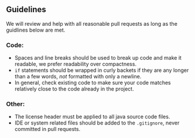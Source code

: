## Guidelines

We will review and help with all reasonable pull requests as long as the guidlines below are met.

### Code:
- Spaces and line breaks should be used to break up code and make it readable, we prefer readability over compactness.
- `if` statements should be wrapped in curly backets if they are any longer than a few words, *not* formatted with only a newline.
- In general, check existing code to make sure your code matches relatively close to the code already in the project.

### Other:
- The license header must be applied to all java source code files.
- IDE or system related files should be added to the `.gitignore`, never committed in pull requests.

